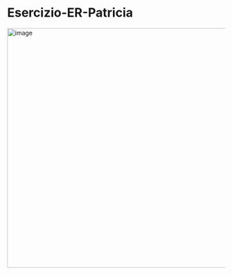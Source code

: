 # Esercizio-ER-Patricia

<img width="1087" height="553" alt="image" src="https://github.com/user-attachments/assets/e27322e8-31d2-4c1a-9b6a-a7dfcb053070" />

